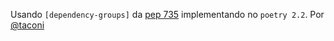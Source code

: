 Usando `[dependency-groups]` da [pep 735](https://peps.python.org/pep-0735/) implementando no `poetry 2.2`. Por [@taconi](https://github.com/taconi)
